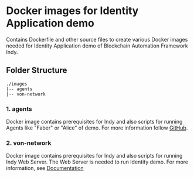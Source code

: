 # Docker images for Identity Application demo

Contains Dockerfile and other source files to create various Docker images needed for Identity Application demo of Blockchain Automation Framework Indy.

## Folder Structure
```
./images
|-- agents
|-- von-network
```

### 1. agents
Docker image contains prerequisites for Indy and also scripts for running Agents like "Faber" or "Alice" of demo. For more information follow [GitHub](https://github.com/hyperledger/aries-cloudagent-python).

### 2. von-network
Docker image contains prerequisites for Indy and also scripts for running Indy Web Server. The Web Server is needed to run Identity demo. For more information, see [Documentation](./von-network/README.md)